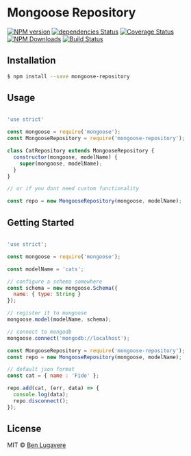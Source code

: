 # Mongoose Repository
[![NPM version][npm-image]][npm-url]
[![dependencies Status][daviddm-image]][daviddm-url]
[![Coverage Status][coveralls-image]][coveralls-url]
[![NPM Downloads][downloads-url]][downloads-link]
[![Build Status][travis-image]][travis-url]

## Installation 

```sh
$ npm install --save mongoose-repository
```

## Usage

```js

'use strict'

const mongoose = require('mongoose');
const MongooseRepository = require('mongoose-repository');

class CatRepository extends MongooseRepository {
  constructor(mongoose, modelName) {
    super(mongoose, modelName);
  }
}

// or if you dont need custom functionality

const repo = new MongooseRepository(mongoose, modelName);
```

## Getting Started

```js

'use strict';

const mongoose = require('mongoose');

const modelName = 'cats';

// configure a schema somewhere
const schema = new mongoose.Schema({
  name: { type: String }
});

// register it to mongoose
mongoose.model(modelName, schema);

// connect to mongodb
mongoose.connect('mongodb://localhost');

const MongooseRepository = require('mongoose-repository');
const repo = new MongooseRepository(mongoose, modelName);

// default json format
const cat = { name : 'Fido' };

repo.add(cat, (err, data) => {
  console.log(data);
  repo.disconnect();
});

```


## License

MIT © [Ben Lugavere](http://benlugavere.com/)


[npm-image]: https://badge.fury.io/js/mongoose-repository.svg
[npm-url]: https://npmjs.org/package/mongoose-repository
[travis-image]: https://travis-ci.org/blugavere/mongoose-repository.svg?branch=master
[travis-url]: https://travis-ci.org/blugavere/mongoose-repository
[daviddm-image]: https://david-dm.org/blugavere/mongoose-repository.svg?theme=shields.io
[daviddm-url]: https://david-dm.org/blugavere/mongoose-repository
[coveralls-image]: https://coveralls.io/repos/blugavere/mongoose-repository/badge.svg
[coveralls-url]: https://coveralls.io/r/blugavere/mongoose-repository
[downloads-url]: https://img.shields.io/npm/dm/mongoose-repository.svg?style=flat
[downloads-link]: https://www.npmjs.com/package/mongoose-repository
